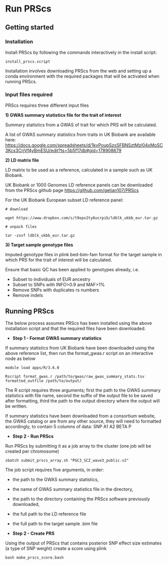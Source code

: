 # Run PRScs

## Getting started

### Installation

Install PRScs by following the commands interactively in the install script: 

```
install_prscs.script
```

Installation involves downloading PRScs from the web and setting up a conda environment with the required packages that will be activated when running PRScs.

### Input files required

PRScs requires three different input files

**1) GWAS summary statistics file for the trait of interest**

Summary statistics from a GWAS of trait for which PRS will be calculated.

A list of GWAS summary statistics from traits in UK Biobank are available here:
https://docs.google.com/spreadsheets/d/1kvPoupSzsSFBNSztMzl04xMoSC3Kcx3CrjVf4yBmESU/edit?ts=5b5f17db#gid=178908679

**2) LD matrix file**

LD matrix to be used as a reference, calculated in a sample such as UK Biobank. 

UK Biobank or 1000 Genomes LD reference panels can be downloaded from the PRScs github page https://github.com/getian107/PRScs

For the UK Biobank European subset LD reference panel:

```
# download

wget https://www.dropbox.com/s/t9opx2ty6ucrpib/ldblk_ukbb_eur.tar.gz

# unpack files

tar -zxvf ldblk_ukbb_eur.tar.gz
```

**3) Target sample genotype files**

Imputed genotype files in plink bed-bim-fam format for the target sample in which PRS for the trait of interest will be calculated.

Ensure that basic QC has been applied to genotypes already, i.e.

* Subset to individuals of EUR ancestry
* Subset to SNPs with INFO>0.9 and MAF>1%
* Remove SNPs with duplicates rs numbers
* Remove indels

## Running PRScs

The below process assumes PRScs has been installed using the above installation script and that the required files have been downloaded.

* **Step 1 -  Format GWAS summary statistics**

If summary statistics from UK Biobank have been downloaded using the above reference list, then run the format_gwas.r script on an interactive node as below

```
module load apps/R/3.6.0

Rscript format_gwas.r /path/to/gwas/raw_gwas_summary_stats.tsv formatted_outfile /path/to/output/

```

The R script requires three arguments; first the path to the GWAS summary statistics with file name, second the suffix of the output file to be saved after formatting, third the path to the output directory where the output will be written.

If summary statistics have been downloaded from a consortium website, the GWAS catalog or are from any other source, they will need to formatted accordingly, to contain 5 columns of data: SNP A1 A2 BETA P

* **Step 2 - Run PRScs**

Run PRScs by submitting it as a job array to the cluster (one job will be created per chromosome)

```
sbatch submit_prscs_array.sh "PGC3_SCZ_wave3_public.v2" 
```

The job script requires five arguments, in order:
* the path to the GWAS summary statistics, 
* the name of GWAS summary statistics file in the directory, 
* the path to the directory containing the PRScs software previously downloaded, 
* the full path to the LD reference file
* the full path to the target sample .bim file

* **Step 2 - Create PRS**

Using the output of PRScs that contains posterior SNP effect size estimates (a type of SNP weight) create a score using plink

```
bash make_prscs_score.bash
```







